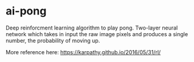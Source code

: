 # ai-pong
Deep reinforcment learning algorithm to play pong. Two-layer neural network which takes in input the raw image pixels and produces a single number, the probability of moving up.

More reference here: https://karpathy.github.io/2016/05/31/rl/
